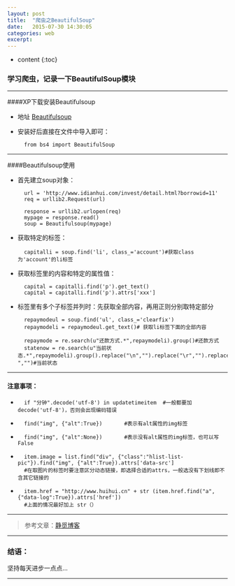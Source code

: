 ```yaml
---
layout: post
title:  "爬虫之BeautifulSoup"
date:   2015-07-30 14:30:05
categories: web
excerpt: 
---
```


* content
{:toc}


### 学习爬虫，记录一下BeautifulSoup模块

---

####XP下载安装Beautifulsoup

* 地址  [Beautifulsoup](https://pypi.python.org/pypi/beautifulsoup4/4.3.2)

* 安装好后直接在文件中导入即可：

        from bs4 import BeautifulSoup  

---

####Beautifulsoup使用

* 首先建立soup对象：

        url = 'http://www.idianhui.com/invest/detail.html?borrowid=11'
        req = urllib2.Request(url)
            
        response = urllib2.urlopen(req)
        mypage = response.read()
        soup = Beautifulsoup(mypage)
        
* 获取特定的标签：

        capitalli = soup.find('li', class_='account')#获取class为'account'的li标签
        
* 获取标签里的内容和特定的属性值：

        capital = capitalli.find('p').get_text()
        capital = capitalli.find('p').attrs['xxx']
        
* 标签里有多个子标签并列时：先获取全部内容，再用正则分别取特定部分

        repaymodeul = soup.find('ul', class_='clearfix')
        repaymodeli = repaymodeul.get_text()# 获取li标签下面的全部内容
        
        repaymode = re.search(u"还款方式.*",repaymodeli).group()#还款方式
        statenow = re.search(u"当前状态.*",repaymodeli).group().replace("\n","").replace("\r","").replace("\t","").replace(" ","")#当前状态

---

#### 注意事项： 

*       if "分钟".decode('utf-8') in updatetimeitem  #一般都要加decode('utf-8')，否则会出现编码错误

*       find("img", {"alt":True})       #表示有alt属性的img标签

*       find("img", {"alt":None})       #表示没有alt属性的img标签，也可以写False

*       item.image = list.find("div", {"class":"hlist-list-pic"}).find("img", {"alt":True}).attrs['data-src']
        #在取图片的标签时要注意区分动态链接，即选择合适的attrs，一般选没有下划线即不含其它链接的
        
*       item.href = "http://www.huihui.cn" + str (item.href.find("a", {"data-log":True}).attrs['href'])
        #上面的情况最好加上 str（）
        
---            

> 参考文章：[静觅博客](http://cuiqingcai.com/1319.html)

---

### 结语：

坚持每天进步一点点...

---